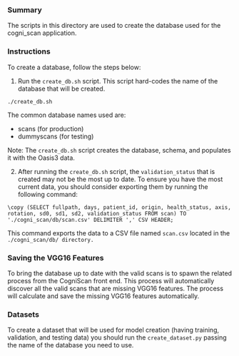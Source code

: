### Summary
The scripts in this directory are used to create the database used for the
cogni_scan application.

### Instructions
To create a database, follow the steps below:

1. Run the `create_db.sh` script. This script hard-codes the name of the
   database that will be created.

```
./create_db.sh
```

The common database names used are:

- scans (for production)
- dummyscans (for testing)

Note: The `create_db.sh` script creates the database, schema, and populates it
with the Oasis3 data.

2. After running the `create_db.sh` script, the `validation_status` that is
   created may not be the most up to date. To ensure you have the most current
   data, you should consider exporting them by running the following command:

```
\copy (SELECT fullpath, days, patient_id, origin, health_status, axis, rotation, sd0, sd1, sd2, validation_status FROM scan) TO './cogni_scan/db/scan.csv' DELIMITER ',' CSV HEADER;
```

This command exports the data to a CSV file named `scan.csv` located in the `./cogni_scan/db/ directory.`

### Saving the VGG16 Features

To bring the database up to date with the valid scans is to spawn the related
process from the CogniScan front end.  This process will automatically discover
all the valid scans that are missing VGG16 features.  The process will
calculate and save the missing VGG16 features automatically.

### Datasets

To create a dataset that will be used for model creation (having training, 
validation, and testing data) you should run the `create_dataset.py` passing 
the name of the database you need to use.